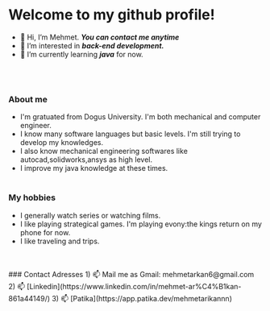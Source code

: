 # Welcome to my github profile!
- 👋 Hi, I’m Mehmet. ***You can contact me anytime*** 
- 👀 I’m interested in ***back-end development.***
- 🌱 I’m currently learning ***java*** for now.
<br> 
<br>

### About me
  
- I'm gratuated from Dogus University. I'm both mechanical and computer engineer. 
- I know many software languages but basic levels. I'm still trying to develop my knowledges.
- I also know mechanical engineering softwares like autocad,solidworks,ansys as high level.
- I improve my java knowledge at these times.
  <br>
  <br>
### My hobbies
  - I generally watch series or watching films.
  - I like playing strategical games. I'm playing evony:the kings return on my phone for now.
  - I like traveling and trips.
  <br>
  <br>
### Contact Adresses
1) 📫 Mail me as Gmail: mehmetarkan6@gmail.com
2) 📫 [Linkedin](https://www.linkedin.com/in/mehmet-ar%C4%B1kan-861a44149/)
3) 📫 [Patika](https://app.patika.dev/mehmetarikannn)
